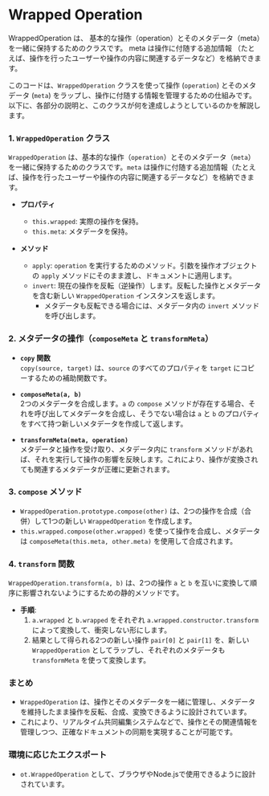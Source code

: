 # Wrapped Operation

WrappedOperation は、
基本的な操作（operation）とそのメタデータ（meta）を一緒に保持するためのクラスです。
meta は操作に付随する追加情報
（たとえば、操作を行ったユーザーや操作の内容に関連するデータなど）を格納できます。

このコードは、`WrappedOperation` クラスを使って操作 (`operation`) とそのメタデータ (`meta`) をラップし、操作に付随する情報を管理するための仕組みです。以下に、各部分の説明と、このクラスが何を達成しようとしているのかを解説します。

### 1. `WrappedOperation` クラス
`WrappedOperation` は、基本的な操作（`operation`）とそのメタデータ（`meta`）を一緒に保持するためのクラスです。`meta` は操作に付随する追加情報（たとえば、操作を行ったユーザーや操作の内容に関連するデータなど）を格納できます。

- **プロパティ**
    - `this.wrapped`: 実際の操作を保持。
    - `this.meta`: メタデータを保持。

- **メソッド**
    - `apply`: `operation` を実行するためのメソッド。引数を操作オブジェクトの `apply` メソッドにそのまま渡し、ドキュメントに適用します。
    - `invert`: 現在の操作を反転（逆操作）します。反転した操作とメタデータを含む新しい `WrappedOperation` インスタンスを返します。
        - メタデータも反転できる場合には、メタデータ内の `invert` メソッドを呼び出します。

### 2. メタデータの操作（`composeMeta` と `transformMeta`）
- **`copy` 関数**  
  `copy(source, target)` は、`source` のすべてのプロパティを `target` にコピーするための補助関数です。

- **`composeMeta(a, b)`**  
  2つのメタデータを合成します。`a` の `compose` メソッドが存在する場合、それを呼び出してメタデータを合成し、そうでない場合は `a` と `b` のプロパティをすべて持つ新しいメタデータを作成して返します。

- **`transformMeta(meta, operation)`**  
  メタデータと操作を受け取り、メタデータ内に `transform` メソッドがあれば、それを実行して操作の影響を反映します。これにより、操作が変換されても関連するメタデータが正確に更新されます。

### 3. `compose` メソッド
- `WrappedOperation.prototype.compose(other)` は、2つの操作を合成（合併）して1つの新しい `WrappedOperation` を作成します。
- `this.wrapped.compose(other.wrapped)` を使って操作を合成し、メタデータは `composeMeta(this.meta, other.meta)` を使用して合成されます。

### 4. `transform` 関数
`WrappedOperation.transform(a, b)` は、2つの操作 `a` と `b` を互いに変換して順序に影響されないようにするための静的メソッドです。

- **手順**:
    1. `a.wrapped` と `b.wrapped` をそれぞれ `a.wrapped.constructor.transform` によって変換して、衝突しない形にします。
    2. 結果として得られる2つの新しい操作 `pair[0]` と `pair[1]` を、新しい `WrappedOperation` としてラップし、それぞれのメタデータも `transformMeta` を使って変換します。

### まとめ
- `WrappedOperation` は、操作とそのメタデータを一緒に管理し、メタデータを維持したまま操作を反転、合成、変換できるように設計されています。
- これにより、リアルタイム共同編集システムなどで、操作とその関連情報を管理しつつ、正確なドキュメントの同期を実現することが可能です。

### 環境に応じたエクスポート
- `ot.WrappedOperation` として、ブラウザやNode.jsで使用できるように設計されています。